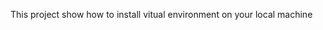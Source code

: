 <!-- Readme file for zero_day repository -->

This project show how to install vitual environment on your local machine
